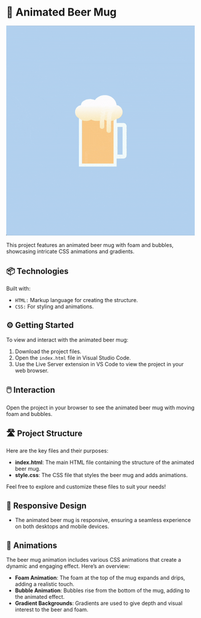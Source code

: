 # 🍺 Animated Beer Mug

![Animated Beer Mug](./beer.gif)

This project features an animated beer mug with foam and bubbles, showcasing intricate CSS animations and gradients.

## 📦 Technologies

Built with:

- `HTML:` Markup language for creating the structure.
- `CSS:` For styling and animations.

## ⚙️ Getting Started

To view and interact with the animated beer mug:

1. Download the project files.
2. Open the `index.html` file in Visual Studio Code.
3. Use the Live Server extension in VS Code to view the project in your web browser.

## 🖱️ Interaction

Open the project in your browser to see the animated beer mug with moving foam and bubbles.

## 🛣️ Project Structure

Here are the key files and their purposes:

- **index.html**: The main HTML file containing the structure of the animated beer mug.
- **style.css**: The CSS file that styles the beer mug and adds animations.

Feel free to explore and customize these files to suit your needs!

## 📱 Responsive Design

- The animated beer mug is responsive, ensuring a seamless experience on both desktops and mobile devices.

## 🔄 Animations

The beer mug animation includes various CSS animations that create a dynamic and engaging effect. Here’s an overview:

- **Foam Animation**: The foam at the top of the mug expands and drips, adding a realistic touch.
- **Bubble Animation**: Bubbles rise from the bottom of the mug, adding to the animated effect.
- **Gradient Backgrounds**: Gradients are used to give depth and visual interest to the beer and foam.
